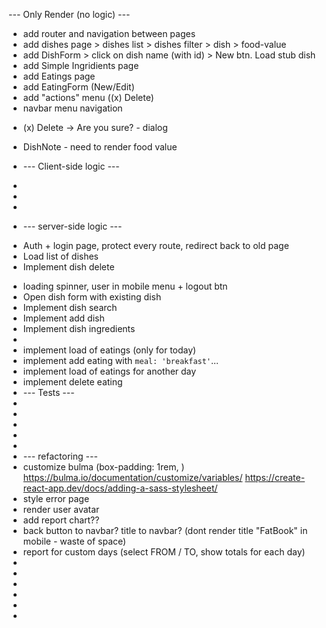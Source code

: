 --- Only Render (no logic) ---

- add router and navigation between pages
- add dishes page > dishes list > dishes filter > dish > food-value
- add DishForm > click on dish name (with id) > New btn. Load stub dish
- add Simple Ingridients page
- add Eatings page
- add EatingForm (New/Edit)
- add "actions" menu ((x) Delete)
- navbar menu navigation

* (x) Delete -> Are you sure? - dialog
* DishNote - need to render food value

* --- Client-side logic ---
*
*
*
* --- server-side logic ---

- Auth + login page, protect every route, redirect back to old page
- Load list of dishes
- Implement dish delete

* loading spinner, user in mobile menu + logout btn
* Open dish form with existing dish
* Implement dish search
* Implement add dish
* Implement dish ingredients
*
* implement load of eatings (only for today)
* implement add eating with `meal: 'breakfast'`...
* implement load of eatings for another day
* implement delete eating
* --- Tests ---
*
*
*
*
*
* --- refactoring ---
* customize bulma (box-padding: 1rem, )
  https://bulma.io/documentation/customize/variables/
  https://create-react-app.dev/docs/adding-a-sass-stylesheet/
* style error page
* render user avatar
* add report chart??
* back button to navbar? title to navbar? (dont render title "FatBook" in mobile - waste of space)
* report for custom days (select FROM / TO, show totals for each day)
*
*
*
*
*
*
